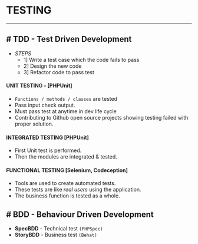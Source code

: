 # TESTING

---

## # TDD - Test Driven Development

- *STEPS*
    - 1] Write a test case which the code fails to pass
    - 2] Design the new code
    - 3] Refactor code to pass test

#### UNIT TESTING - [PHPUnit]

- `Functions / methods / classes` are tested
- Pass input check output.
- Must pass test at anytime in dev life cycle
- Contributing to Github open source projects showing testing failed with proper solution.

#### INTEGRATED TESTING [PHPUnit]

- First Unit test is performed.
- Then the modules are integrated & tested.

#### FUNCTIONAL TESTING [Selenium, Codeception]

- Tools are used to create automated tests.
- These tests are like *real users* using the application.
- The business function is tested as a whole.

## # BDD - Behaviour Driven Development

- **SpecBDD** - Technical test `(PHPSpec)`
- **StoryBDD** - Business test `(Behat)`
